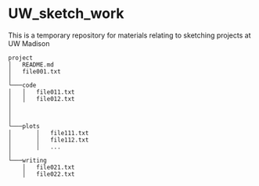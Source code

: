 # UW_sketch_work
This is a temporary repository for materials relating to sketching projects at UW Madison


```
project
│   README.md
│   file001.txt    
│
└───code
│   │   file011.txt
│   │   file012.txt
│
│
│
└───plots
│       │   file111.txt
│       │   file112.txt
│       │   ...
│   
└───writing
    │   file021.txt
    │   file022.txt
```
